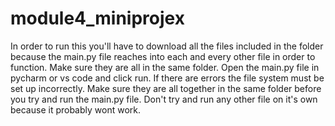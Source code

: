# module4_miniprojex

In order to run this you'll have to download all the files included in the folder because the main.py file reaches into each and every other file in order to function. Make sure they are all in the same folder. Open the main.py file in pycharm or vs code and click run. If there are errors the file system must be set up incorrectly. Make sure they are all together in the same folder before you try and run the main.py file. Don't try and run any other file on it's own because it probably wont work.
